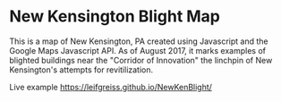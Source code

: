 # New Kensington Blight Map

This is a map of New Kensington, PA created using Javascript and the Google Maps Javascript API. As of August 2017, it marks examples of blighted buildings near the "Corridor of Innovation" the linchpin of New Kensington's attempts for revitilization. 

Live example https://leifgreiss.github.io/NewKenBlight/
